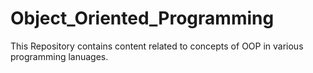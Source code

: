 # Object_Oriented_Programming
This Repository contains content related to concepts of OOP in various programming lanuages.
